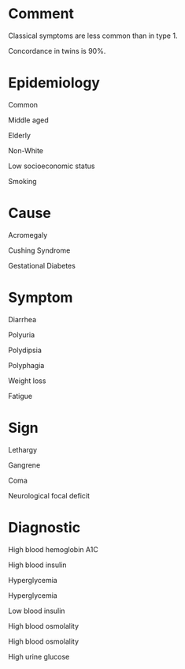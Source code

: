 # Comment

Classical symptoms are less common than in type 1.

Concordance in twins is 90%.

# Epidemiology

Common

Middle aged

Elderly

Non-White

Low socioeconomic status

Smoking

# Cause

Acromegaly

Cushing Syndrome

Gestational Diabetes

# Symptom

Diarrhea

Polyuria

Polydipsia

Polyphagia

Weight loss

Fatigue

# Sign

Lethargy

Gangrene

Coma

Neurological focal deficit

# Diagnostic

High blood hemoglobin A1C

High blood insulin

Hyperglycemia

Hyperglycemia

Low blood insulin

High blood osmolality

High blood osmolality

High urine glucose
